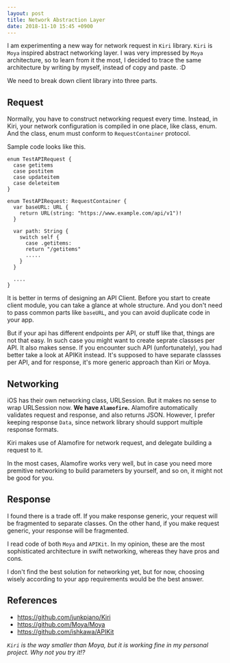```yaml
---
layout: post
title: Network Abstraction Layer
date: 2018-11-10 15:45 +0900
---
```


I am experimenting a new way for network request in `Kiri` library.
`Kiri` is `Moya` inspired abstract networking layer. I was very impressed by `Moya` architecture, so to learn from it the most, I decided to trace the same architecture by writing by myself, instead of copy and paste. :D

We need to break down client library into three parts.

## Request

Normally, you have to construct networking request every time.
Instead, in Kiri, your network configuration is compiled in one place, like class, enum.
And the class, enum must conform to `RequestContainer` protocol.

Sample code looks like this.

```
enum TestAPIRequest {
  case getitems
  case postitem
  case updateitem
  case deleteitem
}

enum TestAPIRequest: RequestContainer {
  var baseURL: URL {
    return URL(string: "https://www.example.com/api/v1")!
  }
  
  var path: String {
    switch self {
      case .getitems:
      return "/getitems"
      .....
    }
  }
  
  ....
}
```

It is better in terms of designing an API Client.
Before you start to create client module, you can take a glance at whole structure.
And you don't need to pass common parts like `baseURL`, and you can avoid duplicate code in your app.

But if your api has different endpoints per API, or stuff like that, things are not that easy. In such case you might want to create seprate classses per API. It also makes sense. If you encounter such API (unfortunately), you had better take a look at APIKit instead. It's supposed to have separate classses per API, and for response, it's more generic approach than Kiri or Moya.

## Networking

iOS has their own networking class, URLSession. But it makes no sense to wrap URLSession now. **We have `Alamofire`.**
Alamofire automatically validates request and response, and also returns JSON. However, I prefer keeping response `Data`, since network library should support multiple response formats.

Kiri makes use of Alamofire for network request, and delegate building a request to it.

In the most cases, Alamofire works very well, but in case you need more premitive networking to build parameters by yourself, and so on, it might not be good for you.

## Response

I found there is a trade off. If you make response generic, your request will be fragmented to separate classes. On the other hand, if you make request generic, your response will be fragmented.

I read code of both `Moya` and `APIKit`. In my opinion, these are the most sophisticated architecture in swift networking, whereas they have pros and cons.

I don't find the best solution for networking yet, but for now, choosing wisely according to your app requirements would be the best answer. 

## References

- https://github.com/junkpiano/Kiri
- https://github.com/Moya/Moya
- https://github.com/ishkawa/APIKit

*`Kiri` is the way smaller than Moya, but it is working fine in my personal project. Why not you try it!?*
